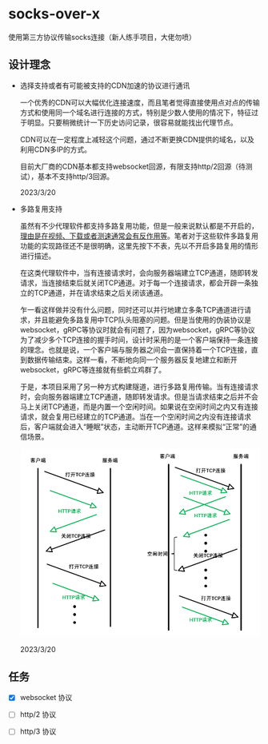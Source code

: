 # socks-over-x
使用第三方协议传输socks连接（新人练手项目，大佬勿喷）



## 设计理念

- 选择支持或者有可能被支持的CDN加速的协议进行通讯

  一个优秀的CDN可以大幅优化连接速度，而且笔者觉得直接使用点对点的传输方式和使用同一个域名进行连接的方式，特别是少数人使用的情况下，特征过于明显。只要稍微统计一下历史访问记录，很容易就能找出代理节点。

  CDN可以在一定程度上减轻这个问题，通过不断更换CDN提供的域名，以及利用CDN多IP的方式。

  目前大厂商的CDN基本都支持websocket回源，有限支持http/2回源（待测试），基本不支持http/3回源。

  2023/3/20

- 多路复用支持

  虽然有不少代理软件都支持多路复用功能，但是一般来说默认都是不开启的，[理由是在视频、下载或者测速通常会有反作用等](https://www.v2ray.com/chapter_02/mux.html)。笔者对于这些软件多路复用功能的实现路径还不是很明确，这里先按下不表，先以不开启多路复用的情形进行描述。
  
  在这类代理软件中，当有连接请求时，会向服务器端建立TCP通道，随即转发请求，当连接结束后就关闭TCP通道。对于每一个连接请求，都会开辟一条独立的TCP通道，并在请求结束之后关闭该通道。
  
  乍一看这样做并没有什么问题，同时还可以并行地建立多条TCP通道进行请求，并且能避免多路复用中TCP队头阻塞的问题。但是当使用的伪装协议是websocket，gRPC等协议时就会有问题了，因为websocket，gRPC等协议为了减少多个TCP连接的握手时间，设计时采用的是一个客户端保持一条连接的理念。也就是说，一个客户端与服务器之间会一直保持着一个TCP连接，直到数据传输结束。这样一看，不断地向同一个服务器反复地建立和断开websocket，gRPC等连接就有些鹤立鸡群了。
  
  于是，本项目采用了另一种方式构建隧道，进行多路复用传输。当有连接请求时，会向服务器端建立TCP通道，随即转发请求。但是当请求结束之后并不会马上关闭TCP通道，而是内置一个空闲时间。如果说在空闲时间之内又有连接请求，就会复用已经建立的TCP通道。当在一个空闲时间之内没有连接请求后，客户端就会进入“睡眠”状态，主动断开TCP通道。这样来模拟“正常”的通信场景。
  
  <img src="imgs\fig1.png" style="zoom:60%;" />
  
  2023/3/20

## 任务
- [x] websocket 协议

- [ ] http/2 协议

- [ ] http/3 协议
